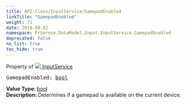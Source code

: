 ```yaml
---
title: API:Class/InputService/GamepadEnabled
linkTitle: "GamepadEnabled"
weight: 71
date: 2019-08-02
namespace: Primrose.DataModel.Input.InputService.GamepadEnabled
deprecated: false
no_list: true
toc_hide: true
---
```

Property of <a href="/docs/api-reference/Class/InputService"><img src="/icons/silk/controller.png"/>&nbsp;InputService</a>
<pre class="method-declaration">
GamepadEnabled: <a class="type" href="/docs/api-reference/System/Primitives#boolean">bool</a></pre>
<b>Value Type: </b>
<a class="type" href="/docs/api-reference/System/Primitives#boolean">bool</a>
<br/>
<b>Description: </b>
Determines if a gamepad is available on the current device.

